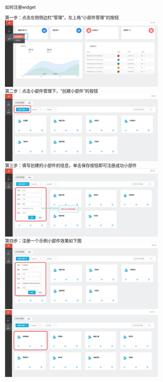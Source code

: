如何注册widget

第一步：点击左侧侧边栏“管理”，左上角“小部件管理”的按钮
![](/articles/cportal/2-/images/1.png)
<br>
第二步：点击小部件管理下，“创建小部件”的按钮
![](/articles/cportal/2-/images/2.png)
<br>
第三步：填写创建的小部件的信息，单击保存按钮即可注册成功小部件
![](/articles/cportal/2-/images/3.png)
<br>
第四步：注册一个示例小部件效果如下图
![](/articles/cportal/2-/images/4.png)
<br>
![](/articles/cportal/2-/images/5.png)